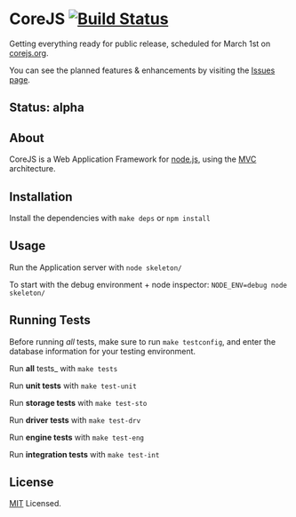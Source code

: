 # CoreJS [![Build Status](https://secure.travis-ci.org/corejs/corejs.png)](http://travis-ci.org/corejs/corejs)

Getting everything ready for public release, scheduled for March 1st on [corejs.org](http://corejs.org).

You can see the planned features & enhancements by visiting the [Issues page](https://github.com/corejs/corejs/issues).

## Status: alpha

## About

CoreJS is a Web Application Framework for [node.js](http://nodejs.org), using the 
[MVC](http://en.wikipedia.org/wiki/Model%E2%80%93view%E2%80%93controller) architecture.

## Installation

Install the dependencies with `make deps` or `npm install`

## Usage

Run the Application server with `node skeleton/`

To start with the debug environment + node inspector: `NODE_ENV=debug node skeleton/`

## Running Tests

Before running _all_ tests, make sure to run `make testconfig`, and enter the database information
for your testing environment.

Run **all** tests_ with `make tests`

Run **unit tests** with `make test-unit`

Run **storage tests** with `make test-sto`

Run **driver tests** with `make test-drv`

Run **engine tests** with `make test-eng`

Run **integration tests** with `make test-int`

## License

[MIT](http://www.opensource.org/licenses/mit-license.php) Licensed.
